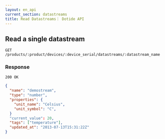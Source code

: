 ```yaml
---
layout: en_api
current_section: datastreams
title: Read Datastreams｜ Dotide API
---
```


## Read a single datastream

    GET /products/:product/devices/:device_serial/datastreams/:datastream_name

### Response

    200 OK

```json
{
  "name": "demostream",
  "type": "number",
  "properties": {
    "unit_name": "Celsius",
    "unit_symbol": "C",
  }
  "current_value": 20,
  "tags": ["temperature"],
  "updated_at": "2013-07-13T15:31:22Z"
}
```
